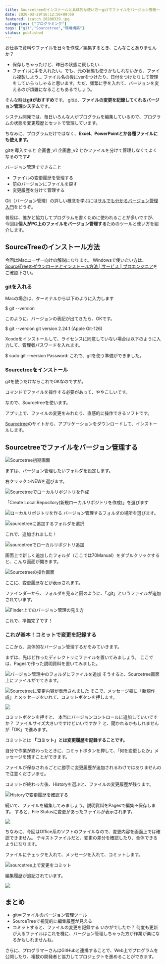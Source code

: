 ```yaml
---
title: Sourcetreeのインストールと具体的な使い方〜gitでファイルをバージョン管理〜
date: 2020-03-29T16:12:56+09:00
featured: icatch_20200329.jpg
categories: ["プログラミング"]
tags: ["git","Sourcetree","環境構築"]
status: published
---
```


お仕事で資料やファイルを日々を作成／編集するとき、こんなことありませんか？

* 保存しちゃったけど、昨日の状態に戻したい…
* ファイルに手を入れたい。でも、元の状態も使うかもしれないから、ファイル複製しよう…
  ファイル名の後にverをつけたり、日付をつけたりして管理をしていらっしゃると思います。ただ、頻繁に手を入れて、バージョンを変えるのが煩雑になることもあるでしょう。

そんな時は**gitがおすすめ**です。
gitは、**ファイルの変更を記録してくれるバージョン管理システム**です。

システム開発では、毎日いろんな人がプログラムを編集しているので、プログラムの状態を変更履歴とセットで管理しています。

ちなみに、プログラムだけではなく、**Excel、PowerPointとか各種ファイルにも使えます。**

gitを導入すると
 企画書\_v1
 企画書\_v2
とかファイルを分けて管理しなくてよくなるのです♪

バージョン管理でできること

* ファイルの変更履歴を管理する
* 前のバージョンにファイルを戻す
* 変更履歴を分けて管理する

Git（バージョン管理）の詳しい概念を学ぶには[サルでも分かるバージョン管理入門](https://backlog.com/ja/git-tutorial/)をどうぞ。

普段は、誰かと協力してプログラムを書くために使われることが多いですが、
今回は**個人がPC上のファイルをバージョン管理する**ためのツールと使い方を紹介します。

## SourceTreeのインストール方法

今回はMacユーザー向けの解説になります。
Windowsで使いたい方は、[SourceTreeのダウンロードとインストール方法 | サービス | プロエンジニア](https://proengineer.internous.co.jp/content/columnfeature/6983)をご確認下さい。

### gitを入れる

Macの場合は、ターミナルから以下のように入力します

$ git --version

このように、バージョンの表記が出てきたら、OKです。

$ git --version git version 2.24.1 (Apple Git-126)

Xcodeをインストールして、ライセンスに同意していない場合は以下のように入力して、管理者パスワードを入れます。

$ sudo git --version Password: これで、gitを使う準備ができました。

### Sourcetreeをインストール

gitを使うだけならこれでOKなのですが。

コマンドでファイルを操作する必要があって、ややこしいです。

なので、Sourcetreeを使います。

アプリ上で、ファイルの変更をみれたり、直感的に操作できるソフトです。

[Sourcetree](https://www.sourcetreeapp.com/)のサイトから、アプリケーションをダウンロードして、インストールします。

## Sourcetreeでファイルをバージョン管理する

![Sourcetree初期画面](ss-sourcetree-01.jpg)

まずは、バージョン管理したいフォルダを設定します。

右クリック＞NEWを選びます。

![Sourcetreeでローカルリポジトリを作成](ss-sourcetree-03.jpg)

「Create Local Repository(新規ローカルリポジトリを作成)」を選びます

![ローカルリポジトリを作る](ss-sourcetree-02.jpg) バージョン管理するフォルダの場所を選びます。

![sourcetreeに追加するフォルダを選択](ss-sourcetree-04.jpg)

これで、追加されました！

![sourcetreeでローカルリポジトリ追加](ss-sourcetree-05.jpg)

画面上で新しく追加したフォルダ（ここでは70Manual）をダブルクリックすると、こんな画面が開きます。

![Sourcetreeの操作画面](ss-sourcetree-06.jpg)

ここに、変更履歴などが表示されます。

ファインダーから、フォルダを見ると図のように、「.git」というファイルが追加されています。

![Finder上でのバージョン管理の見え方](ss-sourcetree-07.jpg)

これで、準備完了です！

### これが基本！コミットで変更を記録する

ここから、具体的なバージョン管理するかをみていきます。

まずは、先ほど作ったディレクトリにファイルを置いてみましょう。
ここでは、Pagesで作った説明資料を置いてみました。

![バージョン管理中のフォルダにファイルを追加](ss-sourcetree-commit-01.jpg) そうすると、Sourcetree画面上にファイルがでてきます。

![Sourcetreeに変更内容が表示されました](ss-sourcetree-commit-02.jpg) そこで、メッセージ欄に「新規作成」とメッセージをいれて、コミットボタンを押します。

![](ss-sourcetree-commit-03.jpg)

コミットボタンを押すと、
本当にバージョンコントロールに追加していいですか？
ファイルサイズ大きいですけどいいですか？
と、聞かれるかもしれませんが「OK」で進みます。

コミットとは **「コミット」とは変更履歴を記録することです。**

自分で作業が終わったときに、コミットボタンを押して、「何を変更したか」メッセージを残すことができます。

ファイルが保存されるごとに勝手に変更履歴が追加されるわけではありませんので注意くださいませ。

コミットが終わった後、Historyを選ぶと、ファイルの変更履歴が残ります。

![Historyで変更履歴を確認する](ss-sourcetree-commit-05.jpg)

続いて、ファイルを編集してみましょう。説明資料をPagesで編集→保存します。
すると、File Statusに変更があったファイルが表示されます。

![](ss-sourcetree-commit-06.jpg)

ちなみに、今回はOffice系のソフトのファイルなので、変更内容を画面上では確認できません。
テキストファイルだと、変更の差分を確認したり、合体できるようになります。

 ファイルにチェックを入れて、メッセージを入れて、コミットします。

![sourcetree上で変更をコミット](ss-sourcetree-commit-07.jpg)

編集履歴が追記されています。

![](ss-sourcetree-commit-08.jpg)

## まとめ

* git＝ファイルのバージョン管理ツール
* SourceTreeで視覚的に編集履歴が見える
* コミットすると、ファイルの変更を記録する
 いかがでしたか？
何度も更新が入るファイルはこれを機に、バージョン管理しちゃった方が作業が楽になるかもしれませんね。

 さらに、プログラマーさんはGitHubと連携することで、Web上でプログラムを公開したり、複数の開発者と協力してプロジェクトを進めることができます。


